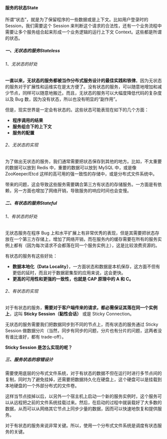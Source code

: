 #### 服务的状态State

所谓“状态”，就是为了保留程序的一些数据或是上下文。比如用户登录时的 Session，我们需要这个 Session 来判断这个请求的合法性，还有一个业务流程中需要让多个服务组合起来形成一个业务逻辑的运行上下文 Context。这些都是所谓的状态。

##### 一、无状态的服务Stateless

###### 1、无状态的好处

**一直以来，无状态的服务都被当作分布式服务设计的最佳实践和铁律**。因为无状态的服务对于扩展性和运维实在是太方便了。没有状态的服务，可以随意地增加和减少节点，同样可以随意地搬迁。而且，无状态的服务可以大幅度降低代码的复杂度以及 Bug 数，因为没有状态，所以也没有明显的“副作用”。

但是，现实世界是一定会有状态的。这些状态可能表现在如下的几个方面：

- **程序调用的结果**
- **服务组合下的上下文**
- **服务的配置**

###### 2、无状态的实现

为了做出无状态的服务，我们通常需要把状态保存到其他的地方。比如，不太重要的数据可以放到 Redis 中，重要的数据可以放到 MySQL 中，或是像 ZooKeeper/Etcd 这样的高可用的强一致性的存储中，或是分布式文件系统中。

带来的问题，这会导致这些服务需要耦合第三方有状态的存储服务。一方面是有依赖，另一方面也增加了网络开销，导致服务的响应时间也会变慢。

##### 二、有状态的服务Stateful

###### 1、有状态的好处

无状态服务在程序 Bug 上和水平扩展上有非常优秀的表现，但是其需要把状态存放在一个第三方存储上，增加了网络开销，而在服务内的缓存需要在所有的服务实例上都有（因为每次请求不会都落在同一个服务实例上），这是比较浪费资源的。

有状态的服务有这些好处：

- **数据本地化（Data Locality）**，一方面状态和数据是本机保存，这方面不但有更低的延时，而且对于数据密集型的应用来说，这会更快。
- **更高的可用性和更强的一致性，也就是 CAP 原理中的 A 和 C。**

###### 2、有状态的实现

对于有状态的服务，**需要对于客户端传来的请求，都必需保证其落在同一个实例上**，这叫 **Sticky Session（黏性会话）** 或是 Sticky Connection。

无状态的服务需要我们把数据同步到不同的节点上，而有状态的服务通过 Sticky Session 做数据分片（当然，同步有同步的问题，分片也有分片的问题，这两者没有谁比谁好，都有 trade-off）。



**Sticky Session 是怎么实现的呢？**



##### 三、服务状态的容错设计

需要使用底层的分布式文件系统，对于有状态的数据不但在运行时进行多节点间的复制，同时为了避免挂掉，还需要把数据持久化在硬盘上，这个硬盘可以是挂载到本地硬盘的一个外部分布式的文件卷。

这样当节点挂掉以后，以另外一个宿主机上启动一个新的服务实例时，这个服务可以从远程把之前的文件系统挂载过来。然后，在启动的过程中就装载好了大多数的数据，从而可以从网络其它节点上同步少量的数据，因而可以快速地恢复和提供服务。

对于有状态的服务来说非常关键。所以，使用一个分布式文件系统是调度有状态服务的关键。